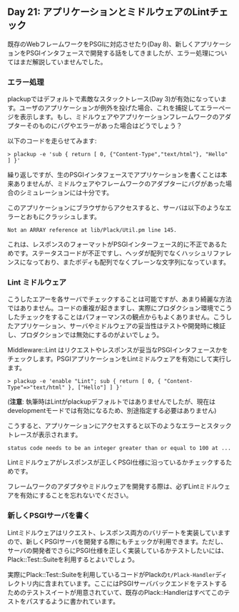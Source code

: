 ## Day 21: アプリケーションとミドルウェアのLintチェック

既存のWebフレームワークをPSGIに対応させたり(Day 8)、新しくアプリケーションをPSGIインタフェースで開発する話をしてきましたが、エラー処理についてはまだ解説していませんでした。

### エラー処理

plackupではデフォルトで素敵なスタックトレース(Day 3)が有効になっています。ユーザのアプリケーションが例外を投げた場合、これを捕捉してエラーページを表示します。もし、ミドルウェアやアプリケーションフレームワークのアダプターそのものにバグやエラーがあった場合はどうでしょう？

以下のコードを走らせてみます:

    > plackup -e 'sub { return [ 0, {"Content-Type","text/html"}, "Hello" ] }'

繰り返しですが、生のPSGIインタフェースでアプリケーションを書くことは本来ありませんが、ミドルウェアやフレームワークのアダプターにバグがあった場合のシミュレーションには十分です。

このアプリケーションにブラウザからアクセスすると、サーバは以下のようなエラーとおもにクラッシュします。

    Not an ARRAY reference at lib/Plack/Util.pm line 145.

これは、レスポンスのフォーマットがPSGIインターフェース的に不正であるためです。ステータスコードが不正ですし、ヘッダが配列でなくハッシュリファレンスになっており、またボディも配列でなくプレーンな文字列になっています。

### Lint ミドルウェア

こうしたエアーを各サーバでチェックすることは可能ですが、あまり綺麗な方法ではありません。コードの重複が起きますし、実際にプロダクション環境でこうしたチェックをすることはパフォーマンスの観点からもよくありません。こうしたアプリケーション、サーバやミドルウェアの妥当性はテストや開発時に検証し、プロダクションでは無効にするのがよいでしょう。

Middleware::Lint はリクエストやレスポンスが妥当なPSGIインタフェースかをチェックします。PSGIアプリケーションをLintミドルウェアを有効にして実行します。

    > plackup -e 'enable "Lint"; sub { return [ 0, { "Content-Type"=>"text/html" }, ["Hello"] ] }'

(**注意**: 執筆時はLintがplackupデフォルトではありませんでしたが、現在はdevelopmentモードでは有効になるため、別途指定する必要はありません)

こうすると、アプリケーションにアクセスすると以下のようなエラーとスタックトレースが表示されます。

    status code needs to be an integer greater than or equal to 100 at ...

Lintミドルウェアがレスポンスが正しくPSGI仕様に沿っているかチェックするためです。

フレームワークのアダプタやミドルウェアを開発する際は、必ずLintミドルウェアを有効にすることを忘れないでください。

### 新しくPSGIサーバを書く

Lintミドルウェアはリクエスト、レスポンス両方のバリデートを実装していますので、新しくPSGIサーバを開発する際にもチェックが利用できます。ただし、サーバの開発者でさらにPSGI仕様を正しく実装しているかテストしたいには、Plack::Test::Suiteを利用するとよいでしょう。

実際にPlack::Test::Suiteを利用しているコードがPlackの`t/Plack-Handler`ディレクトリ内に含まれています。ここにはPSGIサーババックエンドをテストするためのテストスイートが用意されていて、既存のPlack::Handlerはすべてこのテストをパスするように書かれています。
